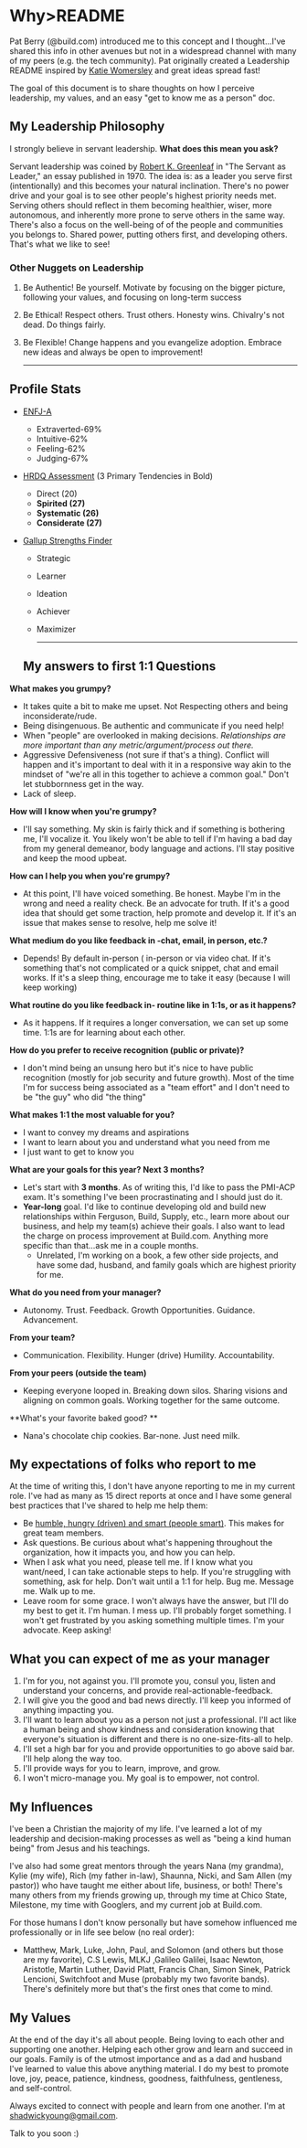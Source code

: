 # Why>README

Pat Berry (@build.com) introduced me to this concept and I thought...I've shared this info in other avenues but not in a widespread channel with many of my peers (e.g. the tech community). Pat originally created a Leadership README inspired by [Katie Womersley](https://medium.com/@kawomersley/why-and-how-to-share-your-manager-readme-plus-heres-mine-8a4fe188ee1b) and great ideas spread fast!

The goal of this document is to share thoughts on how I perceive leadership, my values, and an easy "get to know me as a person" doc. 



## My Leadership Philosophy 

I strongly believe in servant leadership. **What does this mean you ask?** 

Servant leadership was coined by [Robert K. Greenleaf](https://www.greenleaf.org/) in "The Servant as Leader," an essay published in 1970. The idea is: as a leader you serve first (intentionally) and this becomes your natural inclination. There's no power drive and your goal is to see other people's highest priority needs met. Serving others should reflect in them becoming healthier, wiser, more autonomous, and inherently more prone to serve others in the same way.  There's also a focus on the well-being of of the people and communities you belongs to. Shared power, putting others first, and developing others. That's what we like to see! 

### Other Nuggets on Leadership

1. Be Authentic! Be yourself. Motivate by focusing on the bigger picture, following your values, and focusing on long-term success

2. Be Ethical! Respect others. Trust others. Honesty wins. Chivalry's not dead. Do things fairly. 

3. Be Flexible! Change happens and you evangelize adoption. Embrace new ideas and always be open to improvement! 

   ------

   

## Profile Stats

- [ENFJ-A](https://www.16personalities.com/enfj-personality) 

  - Extraverted-69%
  - Intuitive-62%
  - Feeling-62%
  - Judging-67%

- [HRDQ Assessment](https://www.hrdqstudent.com/)  (3 Primary Tendencies in Bold)

  - Direct (20)
  - **Spirited (27)**
  - **Systematic (26)**
  - **Considerate (27)**

- [Gallup Strengths Finder](https://www.gallupstrengthscenter.com/)

  - Strategic

  - Learner

  - Ideation

  - Achiever

  - Maximizer

    ------

    

  ## My answers to first 1:1 Questions

**What makes you grumpy?**

- It takes quite a bit to make me upset. Not Respecting others and being inconsiderate/rude.  
- Being disingenuous. Be authentic and communicate if you need help!
- When "people" are overlooked in making decisions. *Relationships are more important than any metric/argument/process out there.* 
- Aggressive Defensiveness (not sure if that's a thing). Conflict will happen and it's important to deal with it in a responsive way akin to the mindset of "we're all in this together to achieve a common goal." Don't let stubbornness get in the way. 
- Lack of sleep.

**How will I know when you're grumpy?**

- I'll say something. My skin is fairly thick and if something is bothering me, I'll vocalize it. You likely won't be able to tell if I'm having a bad day from my general demeanor, body language and actions.  I'll stay positive and keep the mood upbeat.

**How can I help you when you're grumpy?**

- At this point, I'll have voiced something. Be honest. Maybe I'm in the wrong and need a reality check. Be an advocate for truth. If it's a good idea that should get some traction, help promote and develop it.  If it's an issue that makes  sense to resolve, help me solve it! 

**What medium do you like feedback in -chat, email, in person, etc.?**

- Depends! By default in-person ( in-person or via video chat. If it's something that's not complicated or a quick snippet, chat and email works. If it's a sleep thing, encourage me to take it easy (because I will keep working)

**What routine do you like feedback in- routine like in 1:1s, or as it happens?**

- As it happens. If it requires a longer conversation, we can set up some time. 1:1s are for learning about each other. 

**How do you prefer to receive recognition (public or private)?**

- I don't mind being an unsung hero but it's nice to have public recognition (mostly for job security and future growth). Most of the time I'm for success being associated as a  "team effort" and I don't need to be "the guy" who did "the thing"

**What makes 1:1 the most valuable for you?**

- I want to convey my dreams and aspirations
- I want to learn about you and understand what you need from me
- I just want to get to know you

**What are your goals for this year? Next 3 months?**

- Let's start with **3 months**. As of writing this, I'd like to pass the PMI-ACP exam. It's something I've been procrastinating and I should just do it. 
- **Year-long** goal. I'd like to continue developing old and build new relationships within Ferguson, Build, Supply, etc., learn more about our business, and help my team(s) achieve their goals.  I also want to lead the charge on process improvement at Build.com. Anything more specific than that...ask me in a couple months.
  - Unrelated, I'm working on a book, a few other side projects, and have some dad, husband, and family goals which are highest priority for me. 

 **What do you need from your manager?**

- Autonomy. Trust. Feedback. Growth Opportunities. Guidance. Advancement. 

**From your team?**

- Communication. Flexibility. Hunger (drive) Humility. Accountability. 

**From your peers (outside the team)**

- Keeping everyone looped in. Breaking down silos. Sharing visions and aligning on common goals. Working together for the same outcome. 

**What's your favorite baked good? **

- Nana's chocolate chip cookies. Bar-none. Just need milk. 

## My expectations of folks who report to me

At the time of writing this, I don't have anyone reporting to me in my current role. I've had as many as 15 direct reports at once and I have some general best practices that I've shared to help me help them:

- Be [humble, hungry (driven) and smart (people smart)](https://www.tablegroup.com/books/ideal-team-player). This makes for great team members. 
- Ask questions. Be curious about what's happening throughout the organization, how it impacts you, and how you can help.
- When I ask what you need, please tell me. If I know what you want/need, I can take actionable steps to help. If you're struggling with something, ask for help. Don't wait until a 1:1 for help. Bug me. Message me. Walk up to me.
- Leave room for some grace. I won't always have the answer, but I'll do my best to get it. I'm human. I mess up. I'll probably forget something. I won't get frustrated by you asking something multiple times. I'm your advocate. Keep asking! 

## What you can expect of me as your manager

1. I'm for you, not against you. I'll promote you, consul you, listen and understand your concerns, and provide real-actionable-feedback. 
2. I will give you the good and bad news directly. I'll keep you informed of anything impacting you. 
3. I'll want to learn about you as a person not just a professional. I'll act like a human being and show kindness and consideration knowing that everyone's situation is different and there is no one-size-fits-all to help. 
4. I'll set a high bar for you and provide opportunities to go above said bar. I'll help along the way too. 
5. I'll provide ways for you to learn, improve, and grow. 
6. I won't  micro-manage you. My goal is to empower, not control. 

## My Influences

I've been a Christian the majority of my life. I've learned a lot of my leadership and decision-making processes as well as "being a kind human being" from Jesus and his teachings. 

I've also had some great mentors through the years Nana (my grandma), Kylie (my wife), Rich (my father in-law), Shaunna, Nicki, and Sam Allen (my pastor)) who have taught me either about life, business, or both! There's many others from my friends growing up, through my time at Chico State, Milestone, my time with Googlers, and my current job at Build.com.

For those humans I don't know personally but have somehow influenced me professionally or in life see below (no real order):

- Matthew, Mark, Luke, John, Paul, and Solomon (and others but those are my favorite), C.S Lewis, MLKJ ,Galileo Galilei, Isaac Newton, Aristotle, Martin Luther, David Platt, Francis Chan, Simon Sinek, Patrick Lencioni, Switchfoot and Muse (probably my two favorite bands). There's definitely more but that's the first ones that come to mind. 

## My Values

At the end of the day it's all about people. Being loving to each other and supporting one another. Helping each other grow and learn and succeed in our goals. Family is of the utmost importance and as a dad and husband I've learned to value this above anything material. I do my best to promote love, joy, peace, patience, kindness, goodness, faithfulness, gentleness, and self-control. 



Always excited to connect with people and learn from one another. I'm at shadwickyoung@gmail.com. 



Talk to you soon :)





